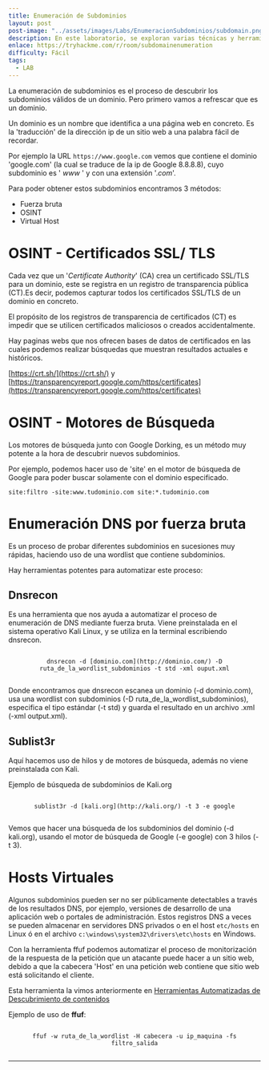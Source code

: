 ```yaml
---
title: Enumeración de Subdominios
layout: post
post-image: "../assets/images/Labs/EnumeracionSubdominios/subdomain.png"
description: En este laboratorio, se exploran varias técnicas y herramientas para descubrir subdominios válidos de un dominio. Se refresca qué es un dominio y cómo los subdominios forman parte de la estructura de una URL.
enlace: https://tryhackme.com/r/room/subdomainenumeration
difficulty: Fácil
tags: 
  - LAB
---
```


La enumeración de subdominios es el proceso de descubrir los subdominios válidos de un dominio.
Pero primero vamos a refrescar que es un dominio.

Un dominio es un nombre que identifica a una página web en concreto. Es la 'traducción' de la dirección ip de un sitio web a una palabra fácil de recordar.

Por ejemplo la URL `https://www.google.com` vemos que contiene el dominio 'google.com' (la cual se traduce de la ip de Google 8.8.8.8), cuyo subdominio es ' *www* ' y con una extensión '.*com*'.

Para poder obtener estos subdominios encontramos 3 métodos:

- Fuerza bruta
- OSINT
- Virtual Host

# OSINT - Certificados SSL/ TLS

Cada vez que un '*Certificate Authority*' (CA) crea un certificado SSL/TLS para un dominio, este se registra en un registro de transparencia pública (CT).Es decir, podemos capturar todos los certificados SSL/TLS de un dominio en concreto.

El propósito de los registros de transparencia de certificados (CT) es impedir que se utilicen certificados maliciosos o creados accidentalmente.

Hay paginas webs que nos ofrecen bases de datos de certificados en las cuales podemos realizar búsquedas que muestran resultados actuales e históricos.

[https://crt.sh/](https://crt.sh/) y 
[https://transparencyreport.google.com/https/certificates](https://transparencyreport.google.com/https/certificates)

# OSINT - Motores de Búsqueda

Los motores de búsqueda junto con Google Dorking, es un método muy potente a la hora de descubrir nuevos subdominios.

Por ejemplo, podemos hacer uso de 'site' en el motor de búsqueda de Google para poder buscar solamente con el dominio especificado.

`site:filtro -site:www.tudominio.com site:*.tudominio.com`

# Enumeración DNS por fuerza bruta

Es un proceso de probar diferentes subdominios en sucesiones muy rápidas, haciendo uso de una wordlist que contiene subdominios.

Hay herramientas potentes para automatizar este proceso:

## Dnsrecon

Es una herramienta que nos ayuda a automatizar el proceso de enumeración de DNS mediante fuerza bruta.
Viene preinstalada en el sistema operativo Kali Linux, y se utiliza en la terminal escribiendo dnsrecon.

<div style="text-align:center;">
  <pre><code>
dnsrecon -d [dominio.com](http://dominio.com/) -D ruta_de_la_wordlist_subdominios -t std -xml ouput.xml
  </pre></code>
</div>



Donde encontramos que dnsrecon escanea un dominio (-d dominio.com), usa una wordlist con subdominios (-D ruta_de_la_wordlist_subdominios), especifica el tipo estándar (-t std) y guarda el resultado en un archivo .xml (-xml output.xml).

## Sublist3r

Aquí hacemos uso de hilos y de motores de búsqueda, además no viene preinstalada con Kali.

Ejemplo de búsqueda de subdominios de Kali.org

<div style="text-align:center;">
  <pre><code>
sublist3r -d [kali.org](http://kali.org/) -t 3 -e google
  </pre></code>
</div>
 


Vemos que hacer una búsqueda de los subdominios del dominio (-d kali.org), usando el motor de búsqueda de Google (-e google) con 3 hilos (-t 3).

# Hosts Virtuales

Algunos subdominios pueden ser no ser públicamente detectables a través de los resultados DNS, por ejemplo, versiones de desarrollo de una aplicación web o portales de administración. Estos registros DNS a veces se pueden almacenar en servidores DNS privados o en el host `etc/hosts` en Linux ó en el archivo `c:\windows\system32\drivers\etc\hosts` en Windows.

Con la herramienta ffuf podemos automatizar el proceso de monitorización de la respuesta de la petición que un atacante puede hacer a un sitio web, debido a que la cabecera 'Host' en una petición web contiene que sitio web está solicitando el cliente.

Esta herramienta la vimos anteriormente en [Herramientas Automatizadas de Descubrimiento de contenidos](https://www.notion.so/Descubrimiento-de-contenidos-f2a85e0fdf1d4e8da374a923740d8eb4?pvs=21)

Ejemplo de uso de **ffuf**: 
<div style="text-align:center;">
  <pre><code>
ffuf -w ruta_de_la_wordlist -H cabecera -u ip_maquina -fs filtro_salida
  </pre></code>
</div>


---